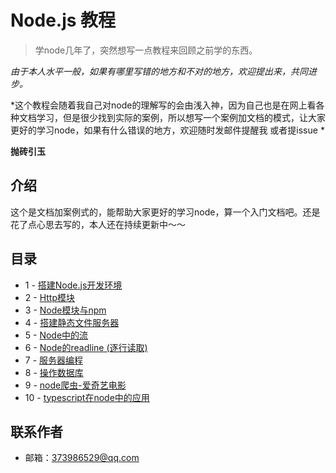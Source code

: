 # Node.js 教程

> 学node几年了，突然想写一点教程来回顾之前学的东西。

*由于本人水平一般，如果有哪里写错的地方和不对的地方，欢迎提出来，共同进步。*  

*这个教程会随着我自己对node的理解写的会由浅入神，因为自己也是在网上看各种文档学习，但是很少找到实际的案例，所以想写一个案例加文档的模式，让大家更好的学习node，如果有什么错误的地方，欢迎随时发邮件提醒我 或者提issue *  

**抛砖引玉**

## 介绍

这个是文档加案例式的，能帮助大家更好的学习node，算一个入门文档吧。还是花了点心思去写的，本人还在持续更新中～～

## 目录

- 1 - [搭建Node.js开发环境](/lesson1)
- 2 - [Http模块](/lesson2)
- 3 - [Node模块与npm](/lesson3)
- 4 - [搭建静态文件服务器](/lesson4)
- 5 - [Node中的流](/lesson5)
- 6 - [Node的readline (逐行读取)](/lesson6)
- 7 - [服务器编程](/lesson7)
- 8 - [操作数据库](/lesson8)
- 9 - [node爬虫-爱奇艺电影](/lesson9)
- 10 - [typescript在node中的应用](/lesson10)

## 联系作者

- 邮箱：[373986529@qq.com](mailto:373986529@qq.com)

